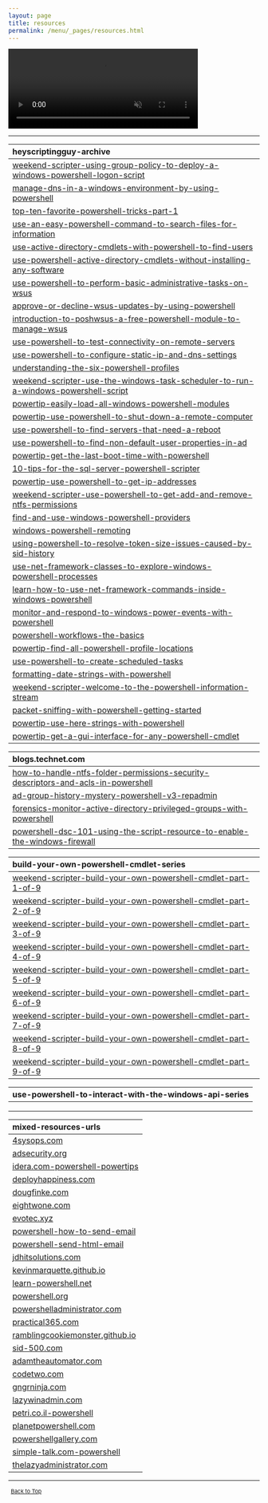 ```yaml
---
layout: page
title: resources
permalink: /menu/_pages/resources.html
---
```


<video width="380" height="160" controls autoplay loop muted>
    <source src="/assets/menu/resources.mp4" type="video/mp4">
    Your browser does not support the video tag.
</video>

---

| heyscriptingguy-archive                                                                                                                                                                                                                      |
| :------------------------------------------------------------------------------------------------------------------------------------------------------------------------------------------------------------------------------------------- |
| [weekend-scripter-using-group-policy-to-deploy-a-windows-powershell-logon-script](https://blogs.technet.com/b/heyscriptingguy/archive/2010/08/14/weekend-scripter-using-group-policy-to-deploy-a-windows-powershell-logon-script.aspx)       |
| [manage-dns-in-a-windows-environment-by-using-powershell](https://blogs.technet.com/b/heyscriptingguy/archive/2010/09/13/manage-dns-in-a-windows-environment-by-using-powershell.aspx)                                                       |
| [top-ten-favorite-powershell-tricks-part-1](https://blogs.technet.com/b/heyscriptingguy/archive/2011/06/18/top-ten-favorite-powershell-tricks-part-1.aspx)                                                                                   |
| [use-an-easy-powershell-command-to-search-files-for-information](https://blogs.technet.com/b/heyscriptingguy/archive/2011/08/04/use-an-easy-powershell-command-to-search-files-for-information.aspx)                                         |
| [use-active-directory-cmdlets-with-powershell-to-find-users](https://blogs.technet.com/b/heyscriptingguy/archive/2011/08/29/use-active-directory-cmdlets-with-powershell-to-find-users.aspx)                                                 |
| [use-powershell-active-directory-cmdlets-without-installing-any-software](https://blogs.technet.com/b/heyscriptingguy/archive/2011/10/04/use-powershell-active-directory-cmdlets-without-installing-any-software.aspx)                       |
| [use-powershell-to-perform-basic-administrative-tasks-on-wsus](https://blogs.technet.com/b/heyscriptingguy/archive/2012/01/17/use-powershell-to-perform-basic-administrative-tasks-on-wsus.aspx)                                             |
| [approve-or-decline-wsus-updates-by-using-powershell](https://blogs.technet.com/b/heyscriptingguy/archive/2012/01/18/approve-or-decline-wsus-updates-by-using-powershell.aspx)                                                               |
| [introduction-to-poshwsus-a-free-powershell-module-to-manage-wsus](https://blogs.technet.com/b/heyscriptingguy/archive/2012/01/21/introduction-to-poshwsus-a-free-powershell-module-to-manage-wsus.aspx)                                     |
| [use-powershell-to-test-connectivity-on-remote-servers](https://blogs.technet.com/b/heyscriptingguy/archive/2012/02/24/use-powershell-to-test-connectivity-on-remote-servers.aspx)                                                           |
| [use-powershell-to-configure-static-ip-and-dns-settings](https://blogs.technet.com/b/heyscriptingguy/archive/2012/02/28/use-powershell-to-configure-static-ip-and-dns-settings.aspx)                                                         |
| [understanding-the-six-powershell-profiles](https://blogs.technet.com/b/heyscriptingguy/archive/2012/05/21/understanding-the-six-powershell-profiles.aspx)                                                                                   |
| [weekend-scripter-use-the-windows-task-scheduler-to-run-a-windows-powershell-script](https://blogs.technet.com/b/heyscriptingguy/archive/2012/08/11/weekend-scripter-use-the-windows-task-scheduler-to-run-a-windows-powershell-script.aspx) |
| [powertip-easily-load-all-windows-powershell-modules](https://blogs.technet.com/b/heyscriptingguy/archive/2012/10/26/powertip-easily-load-all-windows-powershell-modules.aspx)                                                               |
| [powertip-use-powershell-to-shut-down-a-remote-computer](https://blogs.technet.com/b/heyscriptingguy/archive/2012/12/24/powertip-use-powershell-to-shut-down-a-remote-computer.aspx)                                                         |
| [use-powershell-to-find-servers-that-need-a-reboot](https://blogs.technet.com/b/heyscriptingguy/archive/2013/02/20/use-powershell-to-find-servers-that-need-a-reboot.aspx)                                                                   |
| [use-powershell-to-find-non-default-user-properties-in-ad](https://blogs.technet.com/b/heyscriptingguy/archive/2013/03/20/use-powershell-to-find-non-default-user-properties-in-ad.aspx)                                                     |
| [powertip-get-the-last-boot-time-with-powershell](https://blogs.technet.com/b/heyscriptingguy/archive/2013/03/27/powertip-get-the-last-boot-time-with-powershell.aspx)                                                                       |
| [10-tips-for-the-sql-server-powershell-scripter](https://blogs.technet.com/b/heyscriptingguy/archive/2013/05/06/10-tips-for-the-sql-server-powershell-scripter.aspx)                                                                         |
| [powertip-use-powershell-to-get-ip-addresses](https://blogs.technet.com/b/heyscriptingguy/archive/2014/04/10/powertip-use-powershell-to-get-ip-addresses.aspx)                                                                               |
| [weekend-scripter-use-powershell-to-get-add-and-remove-ntfs-permissions](https://blogs.technet.com/b/heyscriptingguy/archive/2014/11/22/weekend-scripter-use-powershell-to-get-add-and-remove-ntfs-permissions.aspx)                         |
| [find-and-use-windows-powershell-providers](https://blogs.technet.com/b/heyscriptingguy/archive/2015/04/20/find-and-use-windows-powershell-providers.aspx)                                                                                   |
| [windows-powershell-remoting](https://blogs.technet.com/b/heyscriptingguy/archive/tags/windows+powershell/remoting/)                                                                                                                         |
| [using-powershell-to-resolve-token-size-issues-caused-by-sid-history](https://blogs.technet.microsoft.com/ashleymcglone/2011/05/19/using-powershell-to-resolve-token-size-issues-caused-by-sid-history/)                                     |
| [use-net-framework-classes-to-explore-windows-powershell-processes](https://blogs.technet.microsoft.com/heyscriptingguy/2010/10/25/use-net-framework-classes-to-explore-windows-powershell-processes/)                                       |
| [learn-how-to-use-net-framework-commands-inside-windows-powershell](https://blogs.technet.microsoft.com/heyscriptingguy/2010/10/26/learn-how-to-use-net-framework-commands-inside-windows-powershell/)                                       |
| [monitor-and-respond-to-windows-power-events-with-powershell](https://blogs.technet.microsoft.com/heyscriptingguy/2011/08/16/monitor-and-respond-to-windows-power-events-with-powershell/)                                                   |
| [powershell-workflows-the-basics](https://blogs.technet.microsoft.com/heyscriptingguy/2012/12/26/powershell-workflows-the-basics/)                                                                                                           |
| [powertip-find-all-powershell-profile-locations](https://blogs.technet.microsoft.com/heyscriptingguy/2014/07/19/powertip-find-all-powershell-profile-locations/)                                                                             |
| [use-powershell-to-create-scheduled-tasks](https://blogs.technet.microsoft.com/heyscriptingguy/2015/01/13/use-powershell-to-create-scheduled-tasks/)                                                                                         |
| [formatting-date-strings-with-powershell](https://blogs.technet.microsoft.com/heyscriptingguy/2015/01/22/formatting-date-strings-with-powershell/)                                                                                           |
| [weekend-scripter-welcome-to-the-powershell-information-stream](https://blogs.technet.microsoft.com/heyscriptingguy/2015/07/04/weekend-scripter-welcome-to-the-powershell-information-stream/)                                               |
| [packet-sniffing-with-powershell-getting-started](https://blogs.technet.microsoft.com/heyscriptingguy/2015/10/12/packet-sniffing-with-powershell-getting-started/)                                                                           |
| [powertip-use-here-strings-with-powershell](https://blogs.technet.microsoft.com/heyscriptingguy/2015/12/31/powertip-use-here-strings-with-powershell/)                                                                                       |
| [powertip-get-a-gui-interface-for-any-powershell-cmdlet](https://blogs.technet.microsoft.com/heyscriptingguy/2016/06/30/powertip-get-a-gui-interface-for-any-powershell-cmdlet/)                                                             |

| blogs.technet.com                                                                                                                                                                                                                  |
| :--------------------------------------------------------------------------------------------------------------------------------------------------------------------------------------------------------------------------------- |
| [how-to-handle-ntfs-folder-permissions-security-descriptors-and-acls-in-powershell](https://blogs.technet.com/b/josebda/archive/2010/11/12/how-to-handle-ntfs-folder-permissions-security-descriptors-and-acls-in-powershell.aspx) |
| [ad-group-history-mystery-powershell-v3-repadmin](https://blogs.technet.microsoft.com/ashleymcglone/2012/10/17/ad-group-history-mystery-powershell-v3-repadmin/)                                                                   |
| [forensics-monitor-active-directory-privileged-groups-with-powershell](https://blogs.technet.microsoft.com/ashleymcglone/2014/12/17/forensics-monitor-active-directory-privileged-groups-with-powershell/)                         |
| [powershell-dsc-101-using-the-script-resource-to-enable-the-windows-firewall](https://blogs.technet.microsoft.com/ashleymcglone/2016/07/21/powershell-dsc-101-using-the-script-resource-to-enable-the-windows-firewall/)           |

| build-your-own-powershell-cmdlet-series                                                                                                                                                        |
| :--------------------------------------------------------------------------------------------------------------------------------------------------------------------------------------------- |
| [weekend-scripter-build-your-own-powershell-cmdlet-part-1-of-9](https://blogs.technet.microsoft.com/heyscriptingguy/2012/09/29/weekend-scripter-build-your-own-powershell-cmdlet-part-1-of-9/) |
| [weekend-scripter-build-your-own-powershell-cmdlet-part-2-of-9](https://blogs.technet.microsoft.com/heyscriptingguy/2012/09/30/weekend-scripter-build-your-own-powershell-cmdlet-part-2-of-9/) |
| [weekend-scripter-build-your-own-powershell-cmdlet-part-3-of-9](https://blogs.technet.microsoft.com/heyscriptingguy/2012/10/01/build-your-own-powershell-cmdlet-part-3-of-9/)                  |
| [weekend-scripter-build-your-own-powershell-cmdlet-part-4-of-9](https://blogs.technet.microsoft.com/heyscriptingguy/2012/10/02/build-your-own-powershell-cmdlet-part-4-of-9/)                  |
| [weekend-scripter-build-your-own-powershell-cmdlet-part-5-of-9](https://blogs.technet.microsoft.com/heyscriptingguy/2012/10/03/build-your-own-powershell-cmdlet-part-5-of-9/)                  |
| [weekend-scripter-build-your-own-powershell-cmdlet-part-6-of-9](https://blogs.technet.microsoft.com/heyscriptingguy/2012/10/04/build-your-own-powershell-cmdlet-part-6-of-9/)                  |
| [weekend-scripter-build-your-own-powershell-cmdlet-part-7-of-9](https://blogs.technet.microsoft.com/heyscriptingguy/2012/10/05/build-your-own-powershell-cmdlet-part-7-of-9/)                  |
| [weekend-scripter-build-your-own-powershell-cmdlet-part-8-of-9](https://blogs.technet.microsoft.com/heyscriptingguy/2012/10/06/weekend-scripter-build-your-own-powershell-cmdlet-part-8-of-9/) |
| [weekend-scripter-build-your-own-powershell-cmdlet-part-9-of-9](https://blogs.technet.microsoft.com/heyscriptingguy/2012/10/07/weekend-scripter-build-your-own-powershell-cmdlet-part-9-of-9/) |

| use-powershell-to-interact-with-the-windows-api-series                                                                     |
| :------------------------------------------------------------------------------------------------------------------------- |
| [](https://blogs.technet.microsoft.com/heyscriptingguy/2013/06/25/use-powershell-to-interact-with-the-windows-api-part-1/) |
| [](https://blogs.technet.microsoft.com/heyscriptingguy/2013/06/26/use-powershell-to-interact-with-the-windows-api-part-2/) |
| [](https://blogs.technet.microsoft.com/heyscriptingguy/2013/06/27/use-powershell-to-interact-with-the-windows-api-part-3/) |

| mixed-resources-urls                                                                        |
| :------------------------------------------------------------------------------------------ |
| [4sysops.com](https://4sysops.com)                                                          |
| [adsecurity.org](https://adsecurity.org/)                                                   |
| [idera.com-powershell-powertips](https://community.idera.com/powershell/powertips/)         |
| [deployhappiness.com](https://deployhappiness.com)                                          |
| [dougfinke.com](https://dougfinke.com/)                                                     |
| [eightwone.com](https://eightwone.com/)                                                     |
| [evotec.xyz](https://evotec.xyz)                                                            |
| [powershell-how-to-send-email](https://exchangeserverpro.com/powershell-how-to-send-email/) |
| [powershell-send-html-email](https://exchangeserverpro.com/powershell-send-html-email/)     |
| [jdhitsolutions.com](https://jdhitsolutions.com)                                            |
| [kevinmarquette.github.io](https://kevinmarquette.github.io)                                |
| [learn-powershell.net](https://learn-powershell.net)                                        |
| [powershell.org](https://powershell.org/)                                                   |
| [powershelladministrator.com](https://powershelladministrator.com/)                         |
| [practical365.com](https://practical365.com/powershell/)                                    |
| [ramblingcookiemonster.github.io](https://ramblingcookiemonster.github.io)                  |
| [sid-500.com](https://sid-500.com/)                                                         |
| [adamtheautomator.com](https://www.adamtheautomator.com)                                    |
| [codetwo.com](https://www.codetwo.com)                                                      |
| [gngrninja.com](https://www.gngrninja.com)                                                  |
| [lazywinadmin.com](https://www.lazywinadmin.com)                                            |
| [petri.co.il-powershell](https://www.petri.co.il/powershell)                                |
| [planetpowershell.com](https://www.planetpowershell.com/)                                   |
| [powershellgallery.com](https://www.powershellgallery.com)                                  |
| [simple-talk.com-powershell](https://www.simple-talk.com/sysadmin/powershell/)              |
| [thelazyadministrator.com](https://www.thelazyadministrator.com)                            |

---

<span style="font-size:11px;"><a href="#"><i class="fas fa-caret-up" aria-hidden="true" style="color: white; margin-right:5px;"></i>Back to Top</a></span>
